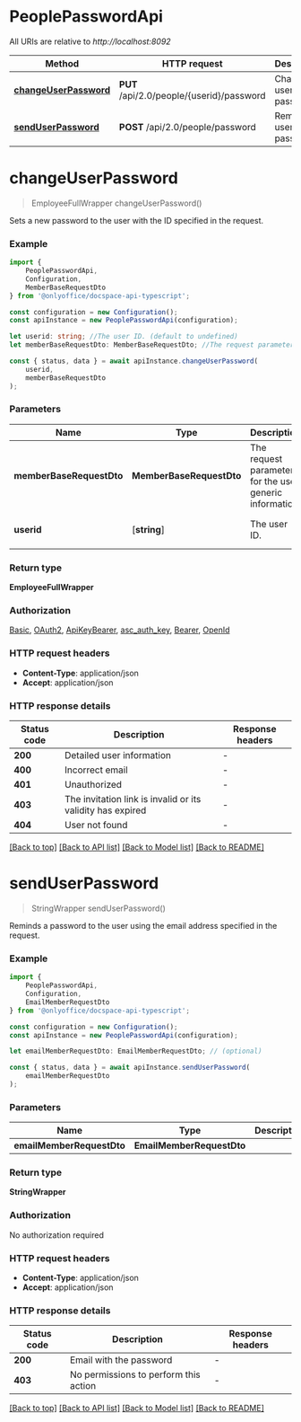 # PeoplePasswordApi

All URIs are relative to *http://localhost:8092*

|Method | HTTP request | Description|
|------------- | ------------- | -------------|
|[**changeUserPassword**](#changeuserpassword) | **PUT** /api/2.0/people/{userid}/password | Change a user password|
|[**sendUserPassword**](#senduserpassword) | **POST** /api/2.0/people/password | Remind a user password|

# **changeUserPassword**
> EmployeeFullWrapper changeUserPassword()

Sets a new password to the user with the ID specified in the request.

### Example

```typescript
import {
    PeoplePasswordApi,
    Configuration,
    MemberBaseRequestDto
} from '@onlyoffice/docspace-api-typescript';

const configuration = new Configuration();
const apiInstance = new PeoplePasswordApi(configuration);

let userid: string; //The user ID. (default to undefined)
let memberBaseRequestDto: MemberBaseRequestDto; //The request parameters for the user generic information. (optional)

const { status, data } = await apiInstance.changeUserPassword(
    userid,
    memberBaseRequestDto
);
```

### Parameters

|Name | Type | Description  | Notes|
|------------- | ------------- | ------------- | -------------|
| **memberBaseRequestDto** | **MemberBaseRequestDto**| The request parameters for the user generic information. | |
| **userid** | [**string**] | The user ID. | defaults to undefined|


### Return type

**EmployeeFullWrapper**

### Authorization

[Basic](../README.md#Basic), [OAuth2](../README.md#OAuth2), [ApiKeyBearer](../README.md#ApiKeyBearer), [asc_auth_key](../README.md#asc_auth_key), [Bearer](../README.md#Bearer), [OpenId](../README.md#OpenId)

### HTTP request headers

 - **Content-Type**: application/json
 - **Accept**: application/json


### HTTP response details
| Status code | Description | Response headers |
|-------------|-------------|------------------|
|**200** | Detailed user information |  -  |
|**400** | Incorrect email |  -  |
|**401** | Unauthorized |  -  |
|**403** | The invitation link is invalid or its validity has expired |  -  |
|**404** | User not found |  -  |

[[Back to top]](#) [[Back to API list]](../README.md#documentation-for-api-endpoints) [[Back to Model list]](../README.md#documentation-for-models) [[Back to README]](../README.md)

# **sendUserPassword**
> StringWrapper sendUserPassword()

Reminds a password to the user using the email address specified in the request.

### Example

```typescript
import {
    PeoplePasswordApi,
    Configuration,
    EmailMemberRequestDto
} from '@onlyoffice/docspace-api-typescript';

const configuration = new Configuration();
const apiInstance = new PeoplePasswordApi(configuration);

let emailMemberRequestDto: EmailMemberRequestDto; // (optional)

const { status, data } = await apiInstance.sendUserPassword(
    emailMemberRequestDto
);
```

### Parameters

|Name | Type | Description  | Notes|
|------------- | ------------- | ------------- | -------------|
| **emailMemberRequestDto** | **EmailMemberRequestDto**|  | |


### Return type

**StringWrapper**

### Authorization

No authorization required

### HTTP request headers

 - **Content-Type**: application/json
 - **Accept**: application/json


### HTTP response details
| Status code | Description | Response headers |
|-------------|-------------|------------------|
|**200** | Email with the password |  -  |
|**403** | No permissions to perform this action |  -  |

[[Back to top]](#) [[Back to API list]](../README.md#documentation-for-api-endpoints) [[Back to Model list]](../README.md#documentation-for-models) [[Back to README]](../README.md)

